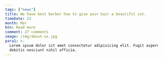 ```yaml
---
tags: ["news"]
title: We have best barber how to give your hair a beautiful cut.
timeDate: 22
month: Mar
btn: Read more
comment: 27 comments
image: /img/about-us.jpg
para1: >-
  Lorem ipsum dolor sit amet consectetur adipisicing elit. Fugit aspernatur quo
  debitis nesciunt nihil officia.
---
```

